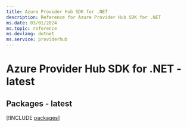 ```yaml
---
title: Azure Provider Hub SDK for .NET
description: Reference for Azure Provider Hub SDK for .NET
ms.date: 03/01/2024
ms.topic: reference
ms.devlang: dotnet
ms.service: providerhub
---
```

# Azure Provider Hub SDK for .NET - latest
## Packages - latest
[!INCLUDE [packages](provider-hub-index.md)]